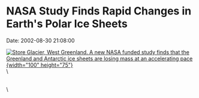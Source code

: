 NASA Study Finds Rapid Changes in Earth\'s Polar Ice Sheets
===========================================================

Date: 2002-08-30 21:08:00

[![Store Glacier, West Greenland. A new NASA funded study finds that the
Greenland and Antarctic ice sheets are losing mass at an accelerating
pace](http://www.jpl.nasa.gov/images/earth/20110308/earth20110308-640.jpg){width="100"
height="75"}](http://www.jpl.nasa.gov/news/&rn=news.xml&rst=6495)\
\

\
\
